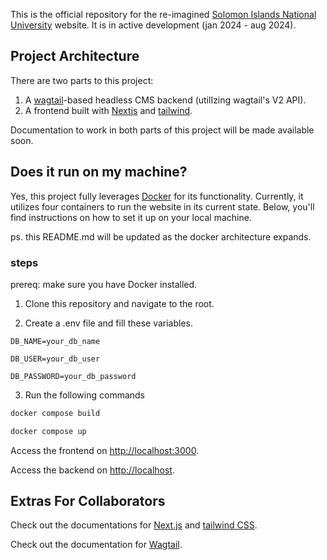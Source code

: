 This is the official repository for the re-imagined [Solomon Islands National University](https://sinu.edu.sb) website. It is in active development (jan 2024 - aug 2024).

## Project Architecture

There are two parts to this project:

1. A [wagtail](https://docs.wagtail.org/en/stable/)-based headless CMS backend (utilIzing wagtail's V2 API).
2. A frontend built with [Nextjs](https://nextjs.org) and [tailwind](https://tailwindcss.com/).

Documentation to work in both parts of this project will be made available soon.

## Does it run on my machine?

Yes, this project fully leverages [Docker](https://www.docker.com/) for its functionality. Currently, it utilizes four containers to run the website in its current state. Below, you'll find instructions on how to set it up on your local machine.

ps. this README.md will be updated as the docker architecture expands.


### steps

prereq: make sure you have Docker installed.

1. Clone this repository and navigate to the root.

2. Create a .env file and fill these variables.

`DB_NAME=your_db_name`

`DB_USER=your_db_user`

`DB_PASSWORD=your_db_password`


3. Run the following commands

```bash
docker compose build
```
```bash
docker compose up
```

Access the frontend on [http://localhost:3000](http://localhost:3000).

Access the backend on [http://localhost](http://localhost:3000).


## Extras For Collaborators
Check out the documentations for [Next.js](https://nextjs.org/docs) and [tailwind CSS](https://tailwindcss.com/docs/installation).

Check out the documentation for [Wagtail](https://docs.wagtail.org/en/stable/).




